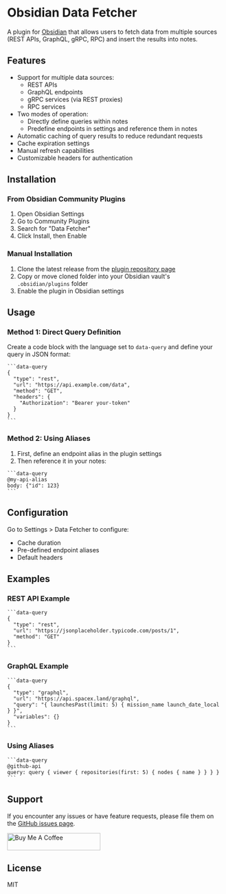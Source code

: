 # Obsidian Data Fetcher

A plugin for [Obsidian](https://obsidian.md) that allows users to fetch data from multiple sources (REST APIs, GraphQL, gRPC, RPC) and insert the results into notes.

## Features

- Support for multiple data sources:
  - REST APIs
  - GraphQL endpoints
  - gRPC services (via REST proxies)
  - RPC services
- Two modes of operation:
  - Directly define queries within notes
  - Predefine endpoints in settings and reference them in notes
- Automatic caching of query results to reduce redundant requests
- Cache expiration settings
- Manual refresh capabilities
- Customizable headers for authentication

## Installation

### From Obsidian Community Plugins

1. Open Obsidian Settings
2. Go to Community Plugins
3. Search for "Data Fetcher"
4. Click Install, then Enable

### Manual Installation

1. Clone the latest release from the [plugin repository page](https://github.com/qf3l3k/obsidian-api-fetcher)
2. Copy or move cloned folder into your Obsidian vault's `.obsidian/plugins` folder
3. Enable the plugin in Obsidian settings

## Usage

### Method 1: Direct Query Definition

Create a code block with the language set to `data-query` and define your query in JSON format:

```
​```data-query
{
  "type": "rest",
  "url": "https://api.example.com/data",
  "method": "GET",
  "headers": {
    "Authorization": "Bearer your-token"
  }
}
​```
```

### Method 2: Using Aliases

1. First, define an endpoint alias in the plugin settings
2. Then reference it in your notes:

```
​```data-query
@my-api-alias
body: {"id": 123}
​```
```

## Configuration

Go to Settings > Data Fetcher to configure:

- Cache duration
- Pre-defined endpoint aliases
- Default headers

## Examples

### REST API Example

```
​```data-query
{
  "type": "rest",
  "url": "https://jsonplaceholder.typicode.com/posts/1",
  "method": "GET"
}
​```
```

### GraphQL Example

```
​```data-query
{
  "type": "graphql",
  "url": "https://api.spacex.land/graphql",
  "query": "{ launchesPast(limit: 5) { mission_name launch_date_local } }",
  "variables": {}
}
​```
```

### Using Aliases

```
​```data-query
@github-api
query: query { viewer { repositories(first: 5) { nodes { name } } } }
​```
```

## Support

If you encounter any issues or have feature requests, please file them on the [GitHub issues page](https://github.com/qf3l3k/obsidian-api-fetcher/issues).



<a href="https://www.buymeacoffee.com/qf3l3k" target="_blank"><img src="https://cdn.buymeacoffee.com/buttons/v2/default-yellow.png" alt="Buy Me A Coffee" style=" height: 40px !important;width: 217px !important;" ></a>



## License

MIT
